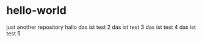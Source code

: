 # hello-world
just another repository
hallo das ist test 2
das ist test 3
das ist test 4
das ist test 5
